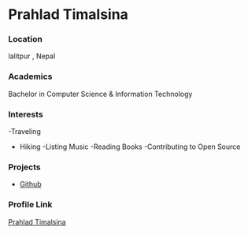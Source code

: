 # Prahlad Timalsina

### Location

lalitpur , Nepal

### Academics

Bachelor in Computer Science & Information Technology

### Interests

-Traveling
- Hiking
-Listing Music
-Reading Books
-Contributing to Open Source


### Projects

- [Github](https://www.github.com/prahladtimalsina) 

### Profile Link

[Prahlad Timalsina](https:prahladtimalsina.com.np)